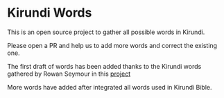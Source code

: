 # Kirundi Words

This is an open source project to gather all possible words in Kirundi.

Please open a PR and help us to add more words and correct the existing one.

The first draft of words has been added thanks to the Kirundi words gathered by Rowan Seymour in this [project](http://amajambo.ijuru.com/)

More words have added after integrated all words used in Kirundi Bible.
